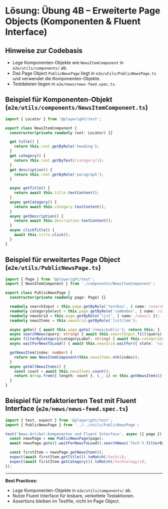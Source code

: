 # Lösung: Übung 4B – Erweiterte Page Objects (Komponenten & Fluent Interface)

## Hinweise zur Codebasis
- Lege Komponenten-Objekte wie `NewsItemComponent` in `e2e/utils/components/` ab.
- Das Page Object `PublicNewsPage` liegt in `e2e/utils/PublicNewsPage.ts` und verwendet die Komponenten-Objekte.
- Testdateien liegen in `e2e/news/news-feed.spec.ts`.

## Beispiel für Komponenten-Objekt (`e2e/utils/components/NewsItemComponent.ts`)
```typescript
import { Locator } from '@playwright/test';

export class NewsItemComponent {
  constructor(private readonly root: Locator) {}

  get title() {
    return this.root.getByRole('heading');
  }
  get category() {
    return this.root.getByText(/category/i);
  }
  get description() {
    return this.root.getByRole('paragraph');
  }

  async getTitle() {
    return await this.title.textContent();
  }
  async getCategory() {
    return await this.category.textContent();
  }
  async getDescription() {
    return await this.description.textContent();
  }
  async clickTitle() {
    await this.title.click();
  }
}
```

## Beispiel für erweitertes Page Object (`e2e/utils/PublicNewsPage.ts`)
```typescript
import { Page } from '@playwright/test';
import { NewsItemComponent } from './components/NewsItemComponent';

export class PublicNewsPage {
  constructor(private readonly page: Page) {}

  readonly searchInput = this.page.getByRole('textbox', { name: /search/i });
  readonly categorySelect = this.page.getByRole('combobox', { name: /category/i });
  readonly newsGrid = this.page.getByRole('list', { name: /news/i });
  readonly newsItems = this.newsGrid.getByRole('listitem');

  async goto() { await this.page.goto('/news/public'); return this; }
  async searchNews(query: string) { await this.searchInput.fill(query); return this; }
  async filterByCategory(categoryLabel: string) { await this.categorySelect.selectOption({ label: categoryLabel }); return this; }
  async waitForNewsToLoad() { await this.newsGrid.waitFor({ state: 'visible' }); return this; }

  getNewsItem(index: number) {
    return new NewsItemComponent(this.newsItems.nth(index));
  }
  async getAllNewsItems() {
    const count = await this.newsItems.count();
    return Array.from({ length: count }, (_, i) => this.getNewsItem(i));
  }
}
```

## Beispiel für refaktorierten Test mit Fluent Interface (`e2e/news/news-feed.spec.ts`)
```typescript
import { test, expect } from '@playwright/test';
import { PublicNewsPage } from '../../utils/PublicNewsPage';

test('News-Artikel-Komponenten und Fluent Interface', async ({ page }) => {
  const newsPage = new PublicNewsPage(page);
  await newsPage.goto().waitForNewsToLoad().searchNews('Tech').filterByCategory('Technology');

  const firstItem = newsPage.getNewsItem(0);
  expect(await firstItem.getTitle()).toMatch(/tech/i);
  expect(await firstItem.getCategory()).toMatch(/technology/i);
});
```

---
**Best Practices:**
- Lege Komponenten-Objekte in `e2e/utils/components/` ab.
- Nutze Fluent Interface für lesbare, verkettete Testaktionen.
- Assertions bleiben im Testfile, nicht im Page Object.
